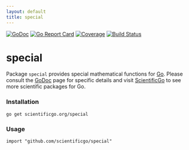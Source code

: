 ```yaml
---
layout: default
title: special
---
```


[![GoDoc](https://godoc.org/scientificgo.org/special?status.svg)](https://godoc.org/scientificgo.org/special)
[![Go Report Card](https://goreportcard.com/badge/github.com/scientificgo/special)](https://goreportcard.com/report/github.com/scientificgo/special)
[![Coverage](https://codecov.io/gh/scientificgo/special/branch/master/graph/badge.svg)](https://codecov.io/gh/scientificgo/special)
[![Build Status](https://travis-ci.org/scientificgo/special.svg?branch=master)](https://travis-ci.org/scientificgo/special)

# special

Package `special` provides special mathematical functions for [Go](https://golang.org). Please consult the [GoDoc](https://godoc.org/scientificgo.org/special) page for specific details and visit [ScientificGo](https://scientificgo.org) to see more scientific packages for Go.

### Installation

`go get scientificgo.org/special`

### Usage

`import "github.com/scientificgo/special"`
